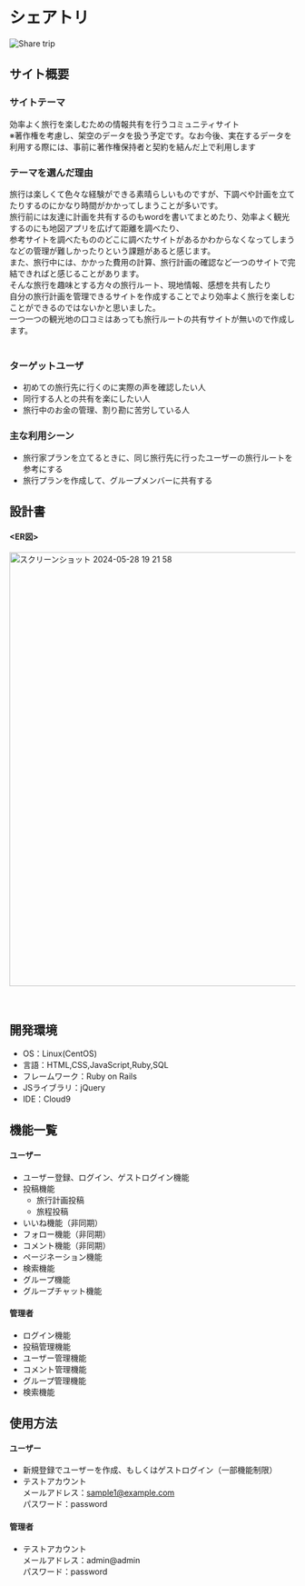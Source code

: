# シェアトリ<!--ここにアプリ名を入力-->
​![Share trip](https://github.com/myp410/sharetrip/assets/158814441/06c3fd2c-1a39-45dd-83b5-51014a84649a)

## サイト概要
### サイトテーマ
<!--何を『目的』とし、どのような『分類』なのかを簡潔に書く-->
効率よく旅行を楽しむための情報共有を行うコミュニティサイト  
※著作権を考慮し、架空のデータを扱う予定です。なお今後、実在するデータを利用する際には、事前に著作権保持者と契約を結んだ上で利用します
​
### テーマを選んだ理由
<!--なぜこのようなテーマにしたかを説明する-->
旅行は楽しくて色々な経験ができる素晴らしいものですが、下調べや計画を立てたりするのにかなり時間がかかってしまうことが多いです。  
旅行前には友達に計画を共有するのもwordを書いてまとめたり、効率よく観光するのにも地図アプリを広げて距離を調べたり、  
参考サイトを調べたもののどこに調べたサイトがあるかわからなくなってしまうなどの管理が難しかったりという課題があると感じます。  
また、旅行中には、かかった費用の計算、旅行計画の確認など一つのサイトで完結できればと感じることがあります。  
そんな旅行を趣味とする方々の旅行ルート、現地情報、感想を共有したり  
自分の旅行計画を管理できるサイトを作成することでより効率よく旅行を楽しむことができるのではないかと思いました。  
一つ一つの観光地の口コミはあっても旅行ルートの共有サイトが無いので作成します。  
​
### ターゲットユーザ
<!--誰に使ってもらうかを具体的に記載する-->
- 初めての旅行先に行くのに実際の声を確認したい人
- 同行する人との共有を楽にしたい人
- 旅行中のお金の管理、割り勘に苦労している人
​
### 主な利用シーン
<!--どのような時に使うのかの状況を記載すること-->
- 旅行家プランを立てるときに、同じ旅行先に行ったユーザーの旅行ルートを参考にする
- 旅行プランを作成して、グループメンバーに共有する
​
## 設計書
<!--テーマを設定・提出する時点では不要です-->
#### <ER図>
<img width="764" alt="スクリーンショット 2024-05-28 19 21 58" src="https://github.com/myp410/sharetrip/assets/158814441/3458f71c-d981-49c6-b664-9f84d451ad88">    

​
## 開発環境
- OS：Linux(CentOS)  
- 言語：HTML,CSS,JavaScript,Ruby,SQL  
- フレームワーク：Ruby on Rails  
- JSライブラリ：jQuery  
- IDE：Cloud9  

## 機能一覧
#### ユーザー
- ユーザー登録、ログイン、ゲストログイン機能
- 投稿機能
  - 旅行計画投稿
  - 旅程投稿
- いいね機能（非同期）
- フォロー機能（非同期）
- コメント機能（非同期）
- ページネーション機能
- 検索機能
- グループ機能
- グループチャット機能
#### 管理者
- ログイン機能
- 投稿管理機能
- ユーザー管理機能
- コメント管理機能
- グループ管理機能
- 検索機能
​
## 使用方法
#### ユーザー
- 新規登録でユーザーを作成、もしくはゲストログイン（一部機能制限）
- テストアカウント  
  メールアドレス：sample1@example.com  
  パスワード：password
#### 管理者
- テストアカウント  
  メールアドレス：admin@admin  
  パスワード：password
